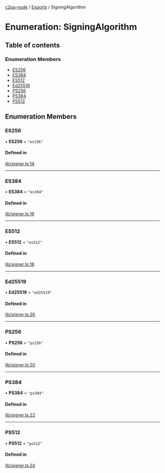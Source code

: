[c2pa-node](../README.md) / [Exports](../modules.md) / SigningAlgorithm

# Enumeration: SigningAlgorithm

## Table of contents

### Enumeration Members

- [ES256](SigningAlgorithm.md#es256)
- [ES384](SigningAlgorithm.md#es384)
- [ES512](SigningAlgorithm.md#es512)
- [Ed25519](SigningAlgorithm.md#ed25519)
- [PS256](SigningAlgorithm.md#ps256)
- [PS384](SigningAlgorithm.md#ps384)
- [PS512](SigningAlgorithm.md#ps512)

## Enumeration Members

### ES256

• **ES256** = ``"es256"``

#### Defined in

[lib/signer.ts:14](https://github.com/contentauth/c2pa-node/blob/d91574f/js-src/lib/signer.ts#L14)

___

### ES384

• **ES384** = ``"es384"``

#### Defined in

[lib/signer.ts:16](https://github.com/contentauth/c2pa-node/blob/d91574f/js-src/lib/signer.ts#L16)

___

### ES512

• **ES512** = ``"es512"``

#### Defined in

[lib/signer.ts:18](https://github.com/contentauth/c2pa-node/blob/d91574f/js-src/lib/signer.ts#L18)

___

### Ed25519

• **Ed25519** = ``"ed25519"``

#### Defined in

[lib/signer.ts:26](https://github.com/contentauth/c2pa-node/blob/d91574f/js-src/lib/signer.ts#L26)

___

### PS256

• **PS256** = ``"ps256"``

#### Defined in

[lib/signer.ts:20](https://github.com/contentauth/c2pa-node/blob/d91574f/js-src/lib/signer.ts#L20)

___

### PS384

• **PS384** = ``"ps384"``

#### Defined in

[lib/signer.ts:22](https://github.com/contentauth/c2pa-node/blob/d91574f/js-src/lib/signer.ts#L22)

___

### PS512

• **PS512** = ``"ps512"``

#### Defined in

[lib/signer.ts:24](https://github.com/contentauth/c2pa-node/blob/d91574f/js-src/lib/signer.ts#L24)
